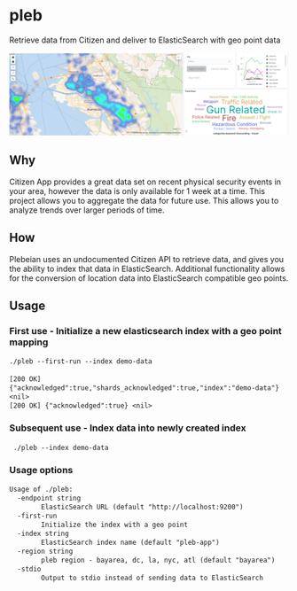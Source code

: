 # pleb
Retrieve data from Citizen and deliver to ElasticSearch with geo point data

![screenshot](./pleb.png)


## Why 

Citizen App provides a great data set on recent physical security events in your area, however the data is only available for 1 week at a time. This project allows you to aggregate the data for future use. This allows you to analyze trends over larger periods of time.

## How 

Plebeian uses an undocumented Citizen API to retrieve data, and gives you the ability to index that data in ElasticSearch. Additional functionality allows for the conversion of location data into ElasticSearch compatible geo points.

## Usage

### First use - Initialize a new elasticsearch index with a geo point mapping

```
./pleb --first-run --index demo-data

[200 OK] {"acknowledged":true,"shards_acknowledged":true,"index":"demo-data"} <nil>
[200 OK] {"acknowledged":true} <nil>
```
### Subsequent use - Index data into newly created index
```
 ./pleb --index demo-data
```

### Usage options
```
Usage of ./pleb:
  -endpoint string
        ElasticSearch URL (default "http://localhost:9200")
  -first-run
        Initialize the index with a geo point
  -index string
        ElasticSearch index name (default "pleb-app")
  -region string
        pleb region - bayarea, dc, la, nyc, atl (default "bayarea")
  -stdio
        Output to stdio instead of sending data to ElasticSearch
```
